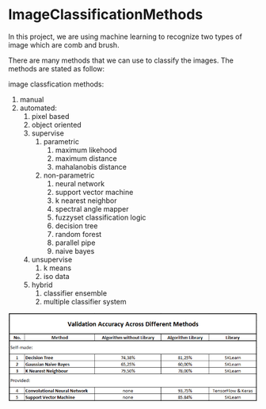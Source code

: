 # ImageClassificationMethods

In this project, we are using machine learning to recognize two types of image which are comb and brush.

There are many methods that we can use to classify the images. The methods are stated as follow:

 image classfication methods:
 1. manual
 2. automated:
    1. pixel based
    2. object oriented
    3. supervise
    	1. parametric
        	1.	maximum likehood
        	2.	maximum distance
        	3.	mahalanobis distance
        2.	non-parametric
        	1. neural network
        	2. support vector machine
        	3. k nearest neighbor
        	4. spectral angle mapper
        	5. fuzzyset classification logic
        	6. decision tree
        	7. random forest
        	8. parallel pipe
			9. naive bayes
    4. unsupervise
    	1. k means
    	2.  iso data
    5. hybrid
    	1. classifier ensemble
    	2. multiple classifier system


![Validation Accuracy Across Different Methods](https://github.com/dannyalharris/ImageClassificationMethods/blob/main/result/comparison-between-methods.PNG)
